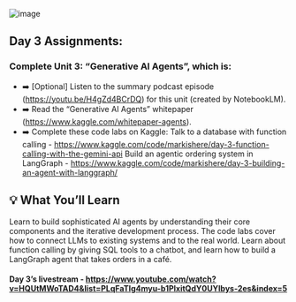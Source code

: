![image](https://github.com/user-attachments/assets/a46a9a03-ec3d-44bb-ba31-783f0f51201e)


## Day 3 Assignments:
### Complete Unit 3: “Generative AI Agents”, which is:
- ➡️ [Optional] Listen to the summary podcast episode (https://youtu.be/H4gZd4BCrDQ) for this unit (created by NotebookLM).
- ➡️ Read the “Generative AI Agents” whitepaper (https://www.kaggle.com/whitepaper-agents).
- ➡️ Complete these code labs on Kaggle:
Talk to a database with function calling - https://www.kaggle.com/code/markishere/day-3-function-calling-with-the-gemini-api
Build an agentic ordering system in LangGraph - https://www.kaggle.com/code/markishere/day-3-building-an-agent-with-langgraph/

## 💡 What You’ll Learn

Learn to build sophisticated AI agents by understanding their core components and the iterative development process.
The code labs cover how to connect LLMs to existing systems and to the real world. Learn about function calling by giving SQL tools to a chatbot, and learn how to build a LangGraph agent that takes orders in a café.
#### Day 3’s  livestream - https://www.youtube.com/watch?v=HQUtMWoTAD4&list=PLqFaTIg4myu-b1PlxitQdY0UYIbys-2es&index=5
